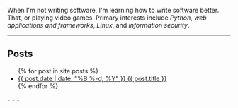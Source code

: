 When I'm not writing software, I'm learning how to write software better. That,
or playing video games. Primary interests include *Python*, *web applications
and frameworks*, *Linux*, and *information security*.

- - -
<div class="posts">
  <h2>Posts</h2>
  <ul>
    {% for post in site.posts %}
      <li><a href="{{ post.url }}">{{ post.date | date: "%B %-d, %Y" }} {{ post.title }}</a></li>
    {% endfor %}
  </ul>
</div>
- - -
